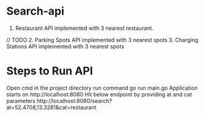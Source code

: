 # Search-api
1. Restaurant API implemented with 3 nearest restaurant.

// TODO
2. Parking Spots API implemented with 3 nearest spots
3. Charging Stations API implemented with 3 nearest spots

# Steps to Run API
Open cmd in the project directory
run command go run main.go
Application starts on http://localhost:8080
Hit below endpoint by providing at and cat parameters
http://localhost:8080/search?at=52.4708,13.3281&cat=restaurant
